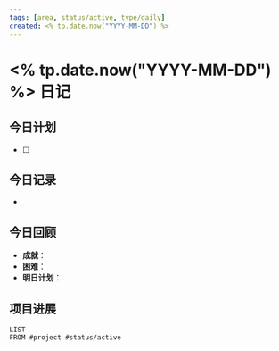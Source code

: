 ```yaml
---
tags: [area, status/active, type/daily]
created: <% tp.date.now("YYYY-MM-DD") %>
---
```


# <% tp.date.now("YYYY-MM-DD") %> 日记

## 今日计划
- [ ] 

## 今日记录
- 

## 今日回顾
- **成就**：
- **困难**：
- **明日计划**：

## 项目进展
```dataview
LIST
FROM #project #status/active
```
